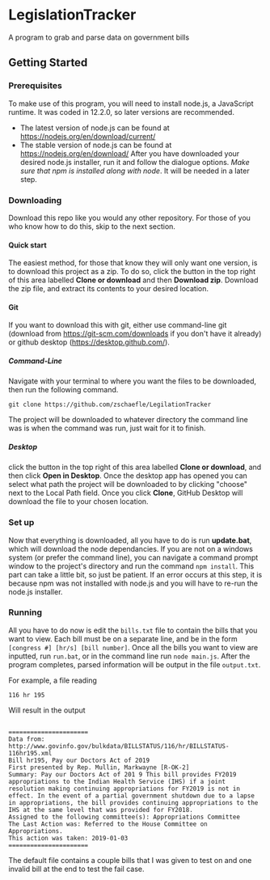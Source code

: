 # LegislationTracker
A program to grab and parse data on government bills

## Getting Started

### Prerequisites

To make use of this program, you will need to install node.js, a JavaScript runtime. It was coded in 12.2.0, so later versions are recommended.
* The latest version of node.js can be found at https://nodejs.org/en/download/current/
* The stable version of node.js can be found at https://nodejs.org/en/download/
After you have downloaded your desired node.js installer, run it and follow the dialogue options. _Make sure that npm is installed along with node_. It will be needed in a later step.

### Downloading
Download this repo like you would any other repository. For those of you who know how to do this, skip to the next section.

#### Quick start
The easiest method, for those that know they will only want one version, is to download this project as a zip. To do so, click the button in the top right of this area labelled **Clone or download** and then **Download zip**. Download the zip file, and extract its contents to your desired location.

#### Git
If you want to download this with git, either use command-line git (download from https://git-scm.com/downloads if you don't have it already) or github desktop (https://desktop.github.com/).

##### Command-Line
Navigate with your terminal to where you want the files to be downloaded, then run the following command.
```
git clone https://github.com/zschaefle/LegilationTracker
```
The project will be downloaded to whatever directory the command line was is when the command was run, just wait for it to finish.

##### Desktop
click the button in the top right of this area labelled **Clone or download**, and then click **Open in Desktop**. Once the desktop app has opened you can select what path the project will be downloaded to by clicking "choose" next to the Local Path field. Once you click **Clone**, GitHub Desktop will download the file to your chosen location.

### Set up

Now that everything is downloaded, all you have to do is run **update.bat**, which will download the node dependancies. If you are not on a windows system (or prefer the command line), you can navigate a command prompt window to the project's directory and run the command `npm install`. This part can take a little bit, so just be patient. If an error occurs at this step, it is because npm was not installed with node.js and you will have to re-run the node.js installer.

### Running

All you have to do now is edit the `bills.txt` file to contain the bills that you want to view. Each bill must be on a separate line, and be in the form `[congress #] [hr/s] [bill number]`. Once all the bills you want to view are inputted, run `run.bat`, or in the command line run `node main.js`. After the program completes, parsed information will be output in the file `output.txt`.

For example, a file reading
```
116 hr 195
```
Will result in the output
```

======================
Data from: http://www.govinfo.gov/bulkdata/BILLSTATUS/116/hr/BILLSTATUS-116hr195.xml
Bill hr195, Pay our Doctors Act of 2019
First presented by Rep. Mullin, Markwayne [R-OK-2]
Summary: Pay our Doctors Act of 201 9 This bill provides FY2019 appropriations to the Indian Health Service (IHS) if a joint resolution making continuing appropriations for FY2019 is not in effect. In the event of a partial government shutdown due to a lapse in appropriations, the bill provides continuing appropriations to the IHS at the same level that was provided for FY2018.  
Assigned to the following committee(s): Appropriations Committee
The Last Action was: Referred to the House Committee on Appropriations.
This action was taken: 2019-01-03
======================

```

The default file contains a couple bills that I was given to test on and one invalid bill at the end to test the fail case.
